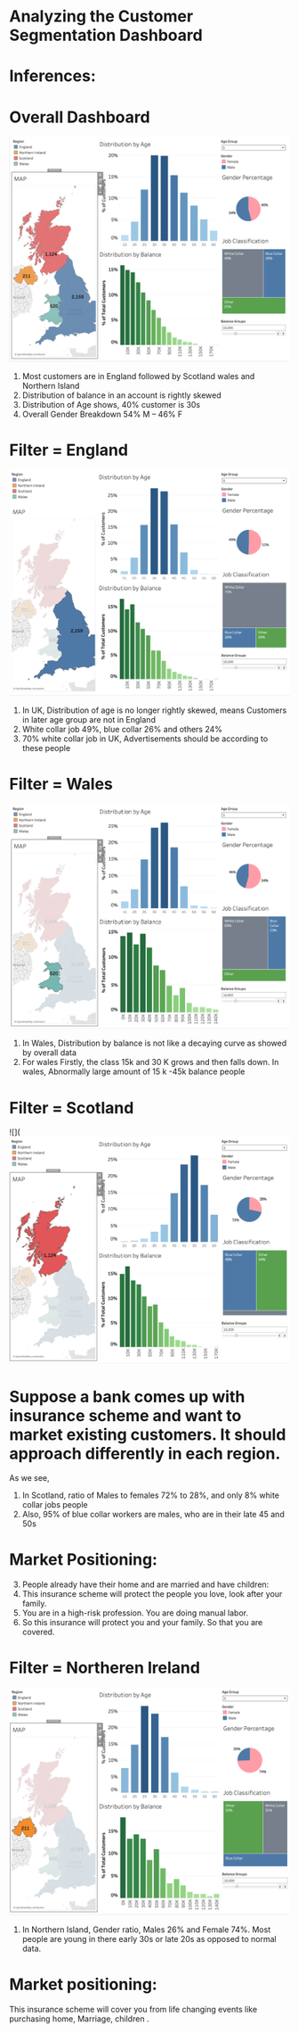 # Analyzing the Customer Segmentation Dashboard 


# Inferences:

# Overall Dashboard

![](https://github.com/animeshKansal/Tableau/blob/master/Module%206/Images/No%20Filter.png)

1.	Most customers are in England followed by Scotland wales and Northern Island
2.	Distribution of balance in an account is rightly skewed
3.	Distribution of Age shows, 40% customer is 30s
4.	Overall Gender Breakdown 54% M – 46% F 

# Filter = England

![](https://github.com/animeshKansal/Tableau/blob/master/Module%206/Images/England.png)

1.	In UK, Distribution of age is no longer rightly skewed, means Customers in later age group are not in England
2.	White collar job 49%, blue collar 26% and others 24%
3.	70% white collar job in UK, Advertisements should be according to these people

# Filter = Wales

![](https://github.com/animeshKansal/Tableau/blob/master/Module%206/Images/Wales.png)

1.	In Wales, Distribution by balance is not like a decaying curve as showed by overall data
2.	For wales Firstly, the class 15k and 30 K grows and then falls down. In wales, Abnormally large amount of 15 k -45k balance people

# Filter = Scotland

![](![](https://github.com/animeshKansal/Tableau/blob/master/Module%206/Images/Scotland.png)

# Suppose a bank comes up with insurance scheme and want to market existing customers. It should approach differently in each region.

As we see, 

1. In Scotland, ratio of Males to females 72% to 28%, and only 8% white collar jobs people
2. Also, 95% of blue collar workers are males, who are in their late 45 and 50s
# Market Positioning:
3. People already have their home and are married and have children: 
4. This insurance scheme will protect the people you love, look after your family. 
5. You are in a high-risk profession. You are doing manual labor. 
6. So this insurance will protect you and your family. So that you are covered.


# Filter = Northeren Ireland

![](https://github.com/animeshKansal/Tableau/blob/master/Module%206/Images/Northern%20Ireland.png)

1.	In Northern Island, Gender ratio, Males 26% and Female 74%. Most people are young in there early 30s or late 20s as opposed to normal data.


# Market positioning: 
This insurance scheme will cover you from life changing events like purchasing home, Marriage, children .


